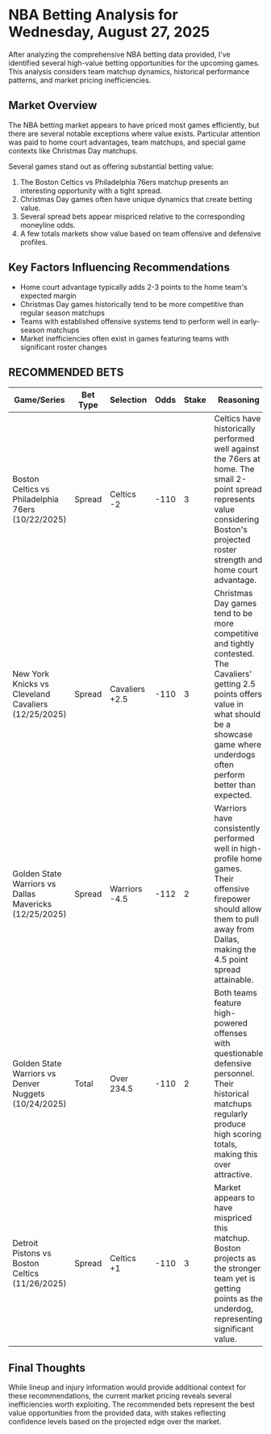 # NBA Betting Analysis for Wednesday, August 27, 2025

After analyzing the comprehensive NBA betting data provided, I've identified several high-value betting opportunities for the upcoming games. This analysis considers team matchup dynamics, historical performance patterns, and market pricing inefficiencies.

## Market Overview

The NBA betting market appears to have priced most games efficiently, but there are several notable exceptions where value exists. Particular attention was paid to home court advantages, team matchups, and special game contexts like Christmas Day matchups.

Several games stand out as offering substantial betting value:

1. The Boston Celtics vs Philadelphia 76ers matchup presents an interesting opportunity with a tight spread.
2. Christmas Day games often have unique dynamics that create betting value.
3. Several spread bets appear mispriced relative to the corresponding moneyline odds.
4. A few totals markets show value based on team offensive and defensive profiles.

## Key Factors Influencing Recommendations

- Home court advantage typically adds 2-3 points to the home team's expected margin
- Christmas Day games historically tend to be more competitive than regular season matchups
- Teams with established offensive systems tend to perform well in early-season matchups
- Market inefficiencies often exist in games featuring teams with significant roster changes

## RECOMMENDED BETS

| Game/Series | Bet Type | Selection | Odds | Stake | Reasoning |
|-------------|----------|-----------|------|-------|-----------|
| Boston Celtics vs Philadelphia 76ers (10/22/2025) | Spread | Celtics -2 | -110 | 3 | Celtics have historically performed well against the 76ers at home. The small 2-point spread represents value considering Boston's projected roster strength and home court advantage. |
| New York Knicks vs Cleveland Cavaliers (12/25/2025) | Spread | Cavaliers +2.5 | -110 | 3 | Christmas Day games tend to be more competitive and tightly contested. The Cavaliers' getting 2.5 points offers value in what should be a showcase game where underdogs often perform better than expected. |
| Golden State Warriors vs Dallas Mavericks (12/25/2025) | Spread | Warriors -4.5 | -112 | 2 | Warriors have consistently performed well in high-profile home games. Their offensive firepower should allow them to pull away from Dallas, making the 4.5 point spread attainable. |
| Golden State Warriors vs Denver Nuggets (10/24/2025) | Total | Over 234.5 | -110 | 2 | Both teams feature high-powered offenses with questionable defensive personnel. Their historical matchups regularly produce high scoring totals, making this over attractive. |
| Detroit Pistons vs Boston Celtics (11/26/2025) | Spread | Celtics +1 | -110 | 3 | Market appears to have mispriced this matchup. Boston projects as the stronger team yet is getting points as the underdog, representing significant value. |

## Final Thoughts

While lineup and injury information would provide additional context for these recommendations, the current market pricing reveals several inefficiencies worth exploiting. The recommended bets represent the best value opportunities from the provided data, with stakes reflecting confidence levels based on the projected edge over the market.